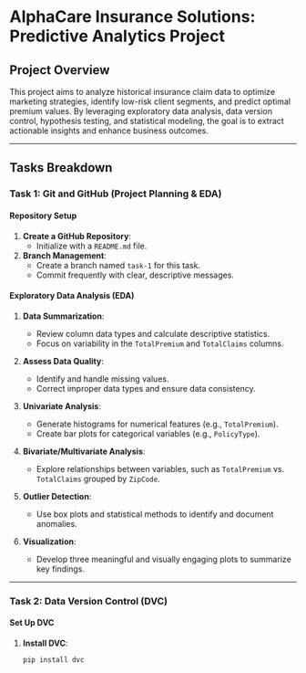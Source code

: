 # **AlphaCare Insurance Solutions: Predictive Analytics Project**

## **Project Overview**
This project aims to analyze historical insurance claim data to optimize marketing strategies, identify low-risk client segments, and predict optimal premium values. By leveraging exploratory data analysis, data version control, hypothesis testing, and statistical modeling, the goal is to extract actionable insights and enhance business outcomes.

---

## **Tasks Breakdown**

### **Task 1: Git and GitHub (Project Planning & EDA)**

#### **Repository Setup**
1. **Create a GitHub Repository**:
   - Initialize with a `README.md` file.
2. **Branch Management**:
   - Create a branch named `task-1` for this task.
   - Commit frequently with clear, descriptive messages.

#### **Exploratory Data Analysis (EDA)**
1. **Data Summarization**:
   - Review column data types and calculate descriptive statistics.
   - Focus on variability in the `TotalPremium` and `TotalClaims` columns.

2. **Assess Data Quality**:
   - Identify and handle missing values.
   - Correct improper data types and ensure data consistency.

3. **Univariate Analysis**:
   - Generate histograms for numerical features (e.g., `TotalPremium`).
   - Create bar plots for categorical variables (e.g., `PolicyType`).

4. **Bivariate/Multivariate Analysis**:
   - Explore relationships between variables, such as `TotalPremium` vs. `TotalClaims` grouped by `ZipCode`.

5. **Outlier Detection**:
   - Use box plots and statistical methods to identify and document anomalies.

6. **Visualization**:
   - Develop three meaningful and visually engaging plots to summarize key findings.

---

### **Task 2: Data Version Control (DVC)**

#### **Set Up DVC**
1. **Install DVC**:
   ```bash
   pip install dvc
